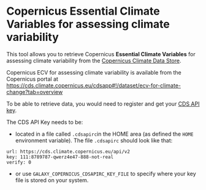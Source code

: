 
# Copernicus Essential Climate Variables for assessing climate variability

This tool allows you to retrieve Copernicus **Essential Climate Variables** for assessing climate variability from the [Copernicus Climate Data Store](https://cds.climate.copernicus.eu/#!/home).

Copernicus ECV for assessing climate variability is available from the Copernicus portal at https://cds.climate.copernicus.eu/cdsapp#!/dataset/ecv-for-climate-change?tab=overview

To be able to retrieve data, you would need to register and get your [CDS API key](https://cds.climate.copernicus.eu/api-how-to).

The CDS API Key needs to be:
  - located in a file called `.cdsapirc`in the HOME area 
    (as defined the `HOME` environment variable). 
    The file `.cdsapirc` should look like that:

```
url: https://cds.climate.copernicus.eu/api/v2
key: 111:8789787-qwerz4e47-888-not-real
verify: 0
```
  - or use `GALAXY_COPERNICUS_CDSAPIRC_KEY_FILE` to specify where your key file 
    is stored on your system.

